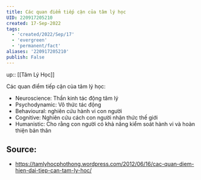 ```yaml
---
title: Các quan điểm tiếp cận của tâm lý học
UID: 220917205210
created: 17-Sep-2022
tags:
  - 'created/2022/Sep/17'
  - 'evergreen'
  - 'permanent/fact'
aliases: '220917205210'
publish: False
---
```

up:: [[Tâm Lý Học]]

Các quan điểm tiếp cận của tâm lý học:
- Neuroscience: Thần kinh tác động tâm lý
- Psychodynamic: Vô thức tác động
- Behavioural: nghiên cứu hành vi con người
- Cognitive: Nghiên cứu cách con người nhận thức thế giới
- Humanistic: Cho rằng con người có khả năng kiểm soát hành vi và hoàn thiện bản thân

## Source:
- https://tamlyhocphothong.wordpress.com/2012/06/16/cac-quan-diem-hien-dai-tiep-can-tam-ly-hoc/
